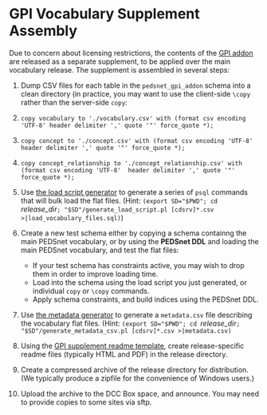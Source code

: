 # GPI Vocabulary Supplement Assembly

Due to concern about licensing restrictions, the contents of the [GPI addon](../dcc_maintenance/GPI_vocabulary_addon.md) are released as a separate supplement, to be applied over the main vocabulary release.  The supplement is assembled in several steps:

1. Dump CSV files for each table in the `pedsnet_gpi_addon` schema into a clean directory (in practice, you may want to use the client-side `\copy` rather than the server-side `copy`:
  1. `copy vocabulary to './vocabulary.csv' with (format csv encoding 'UTF-8' header delimiter ',' quote '"' force_quote *);`
  1. `copy concept to './concept.csv' with (format csv encoding 'UTF-8'  header delimiter ',' quote '"' force_quote *);`
  1. `copy concept_relationship to './concept_relationship.csv' with (format csv encoding 'UTF-8'  header delimiter ',' quote '"' force_quote *);`

1. Use [the load script generator](generate_load_script.pl) to generate a series of `psql` commands that will bulk load the flat files.  (Hint: `(export SD="$PWD"; cd `_release\_dir_`; "$SD"/generate_load_script.pl [cdsrv]*.csv >|load_vocabulary_files.sql)`)
1. Create a new test schema either by copying a schema containng the main PEDSnet vocabulary, or by using the **PEDSnet DDL** and loading the main PEDSnet vocabulary, and test the flat files:
   * If your test schema has constraints active, you may wish to drop them in order to improve loading time.
   *  Load into the schema using the load script you just generated, or individual `copy` or `\copy` commands.
   *  Apply schema constraints, and build indices using the PEDSnet DDL.
1. Use [the metadata generator](generate_metadata_csv.pl) to generate a `metadata.csv` file describing the vocabulary flat files. (Hint: `(export SD="$PWD"; cd `_release\_dir_`; "$SD"/generate_metadata_csv.pl [cdsrv]*.csv >|metadata.csv)`
1. Using the [GPI supplement readme template](./GPI_supplement_readme_template.md), create release-specific readme files (typically HTML and PDF) in the release directory.
1. Create a compressed archive of the release directory for distribution. (We typically produce a zipfile for the convenience of Windows users.)
1. Upload the archive to the DCC Box space, and announce.  You may need to provide copies to some sites via sftp.
